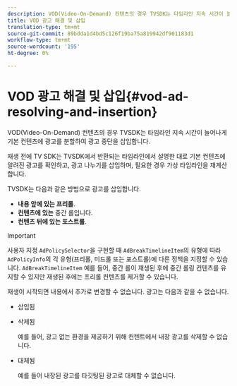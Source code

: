 ```yaml
---
description: VOD(Video-On-Demand) 컨텐츠의 경우 TVSDK는 타임라인 지속 시간이 늘어나게 기본 컨텐츠에 광고를 분할하여 광고 중단을 삽입합니다.
title: VOD 광고 해결 및 삽입
translation-type: tm+mt
source-git-commit: 89bdda1d4bd5c126f19ba75a819942df901183d1
workflow-type: tm+mt
source-wordcount: '195'
ht-degree: 0%

---
```



# VOD 광고 해결 및 삽입{#vod-ad-resolving-and-insertion}

VOD(Video-On-Demand) 컨텐츠의 경우 TVSDK는 타임라인 지속 시간이 늘어나게 기본 컨텐츠에 광고를 분할하여 광고 중단을 삽입합니다.

재생 전에 TV SDK는 TVSDK에서 반환되는 타임라인에서 설명한 대로 기본 컨텐츠에 알려진 광고를 확인하고, 광고 나누기를 삽입하며, 필요한 경우 가상 타임라인을 재계산합니다.

TVSDK는 다음과 같은 방법으로 광고를 삽입합니다.

* **내용 앞에 있는 프리롤**.
* **컨텐츠에 있는** 중간 롤입니다.
* **컨텐츠 뒤에 있는 포스트롤**.

>[!IMPORTANT]
>
>사용자 지정 `AdPolicySelector`을 구현할 때 `AdBreakTimelineItem`의 유형에 따라 `AdPolicyInfo`의 각 유형(프리롤, 미드롤 또는 포스트롤)에 다른 정책을 지정할 수 있습니다. `AdBreakTimelineItem` 예를 들어, 중간 롤이 재생된 후에 중간 롤링 컨텐츠를 유지할 수 있지만 재생된 후에는 프리롤 컨텐츠를 제거할 수 있습니다.

재생이 시작되면 내용에서 추가로 변경할 수 없습니다. 광고는 다음과 같을 수 없습니다.

* 삽입됨
* 삭제됨

   예를 들어, 광고 없는 환경을 제공하기 위해 컨텐트에서 내장 광고를 삭제할 수 없습니다.
* 대체됨

   예를 들어 내장된 광고를 타깃팅된 광고로 대체할 수 없습니다.

